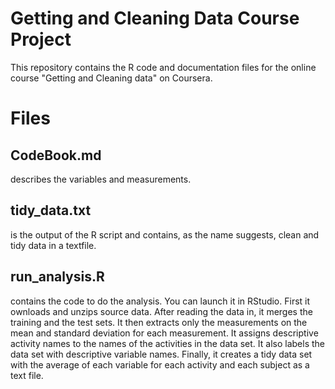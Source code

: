 # Getting and Cleaning Data Course Project
This repository contains the R code and documentation files for the online course "Getting and Cleaning data" on Coursera.

# Files

## CodeBook.md
describes the variables and measurements.

## tidy_data.txt 
is the output of the R script and contains, as the name suggests, clean and tidy data in a textfile. 


## run_analysis.R 
contains  the code to do the analysis. You can launch it in RStudio. First it ownloads and unzips source data. After reading the data in, it merges the training and the test sets. It then extracts only the measurements on the mean and standard deviation for each measurement. It assigns descriptive activity names to the names of the activities in the data set. It also labels the data set with descriptive variable names. Finally, it creates a tidy data set with the average of each variable for each activity and each subject as a text file.
